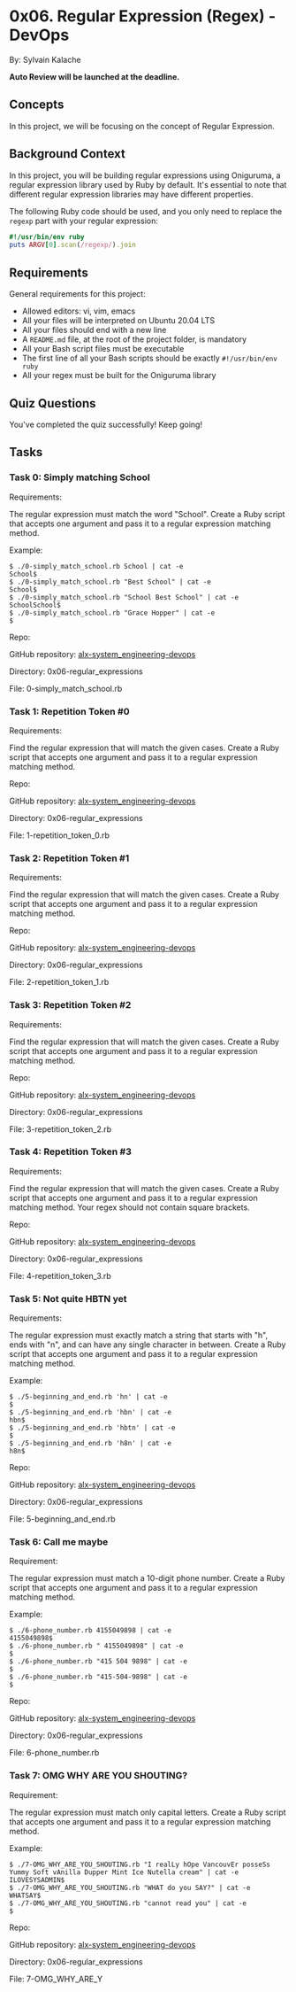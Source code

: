 # 0x06. Regular Expression (Regex) - DevOps

By: Sylvain Kalache

**Auto Review will be launched at the deadline.**

## Concepts

In this project, we will be focusing on the concept of Regular Expression.

## Background Context

In this project, you will be building regular expressions using Oniguruma, a regular expression library used by Ruby by default. It's essential to note that different regular expression libraries may have different properties.

The following Ruby code should be used, and you only need to replace the `regexp` part with your regular expression:

```ruby
#!/usr/bin/env ruby
puts ARGV[0].scan(/regexp/).join
```
## Requirements

General requirements for this project:

- Allowed editors: vi, vim, emacs
- All your files will be interpreted on Ubuntu 20.04 LTS
- All your files should end with a new line
- A `README.md` file, at the root of the project folder, is mandatory
- All your Bash script files must be executable
- The first line of all your Bash scripts should be exactly `#!/usr/bin/env ruby`
- All your regex must be built for the Oniguruma library

## Quiz Questions

You've completed the quiz successfully! Keep going!

## Tasks

### Task 0: Simply matching School

Requirements:

The regular expression must match the word "School".
Create a Ruby script that accepts one argument and pass it to a regular expression matching method.

Example:

```
$ ./0-simply_match_school.rb School | cat -e
School$
$ ./0-simply_match_school.rb "Best School" | cat -e
School$
$ ./0-simply_match_school.rb "School Best School" | cat -e
SchoolSchool$
$ ./0-simply_match_school.rb "Grace Hopper" | cat -e
$
```

Repo:

GitHub repository: [alx-system_engineering-devops](https://github.com/yourusername/alx-system_engineering-devops)

Directory: 0x06-regular_expressions

File: 0-simply_match_school.rb

### Task 1: Repetition Token #0

Requirements:

Find the regular expression that will match the given cases.
Create a Ruby script that accepts one argument and pass it to a regular expression matching method.

Repo:

GitHub repository: [alx-system_engineering-devops](https://github.com/yourusername/alx-system_engineering-devops)

Directory: 0x06-regular_expressions

File: 1-repetition_token_0.rb

### Task 2: Repetition Token #1

Requirements:

Find the regular expression that will match the given cases.
Create a Ruby script that accepts one argument and pass it to a regular expression matching method.

Repo:

GitHub repository: [alx-system_engineering-devops](https://github.com/yourusername/alx-system_engineering-devops)

Directory: 0x06-regular_expressions

File: 2-repetition_token_1.rb

### Task 3: Repetition Token #2

Requirements:

Find the regular expression that will match the given cases.
Create a Ruby script that accepts one argument and pass it to a regular expression matching method.

Repo:

GitHub repository: [alx-system_engineering-devops](https://github.com/yourusername/alx-system_engineering-devops)

Directory: 0x06-regular_expressions

File: 3-repetition_token_2.rb

### Task 4: Repetition Token #3

Requirements:

Find the regular expression that will match the given cases.
Create a Ruby script that accepts one argument and pass it to a regular expression matching method.
Your regex should not contain square brackets.

Repo:

GitHub repository: [alx-system_engineering-devops](https://github.com/yourusername/alx-system_engineering-devops)

Directory: 0x06-regular_expressions

File: 4-repetition_token_3.rb

### Task 5: Not quite HBTN yet

Requirements:

The regular expression must exactly match a string that starts with "h", ends with "n", and can have any single character in between.
Create a Ruby script that accepts one argument and pass it to a regular expression matching method.

Example:

```
$ ./5-beginning_and_end.rb 'hn' | cat -e
$
$ ./5-beginning_and_end.rb 'hbn' | cat -e
hbn$
$ ./5-beginning_and_end.rb 'hbtn' | cat -e
$
$ ./5-beginning_and_end.rb 'h8n' | cat -e
h8n$
```

Repo:

GitHub repository: [alx-system_engineering-devops](https://github.com/yourusername/alx-system_engineering-devops)

Directory: 0x06-regular_expressions

File: 5-beginning_and_end.rb

### Task 6: Call me maybe

Requirement:

The regular expression must match a 10-digit phone number.
Create a Ruby script that accepts one argument and pass it to a regular expression matching method.

Example:

```
$ ./6-phone_number.rb 4155049898 | cat -e
4155049898$
$ ./6-phone_number.rb " 4155049898" | cat -e
$
$ ./6-phone_number.rb "415 504 9898" | cat -e
$
$ ./6-phone_number.rb "415-504-9898" | cat -e
$
```

Repo:

GitHub repository: [alx-system_engineering-devops](https://github.com/yourusername/alx-system_engineering-devops)

Directory: 0x06-regular_expressions

File: 6-phone_number.rb

### Task 7: OMG WHY ARE YOU SHOUTING?

Requirement:

The regular expression must match only capital letters.
Create a Ruby script that accepts one argument and pass it to a regular expression matching method.

Example:

```
$ ./7-OMG_WHY_ARE_YOU_SHOUTING.rb "I realLy hOpe VancouvEr posseSs Yummy Soft vAnilla Dupper Mint Ice Nutella cream" | cat -e
ILOVESYSADMIN$
$ ./7-OMG_WHY_ARE_YOU_SHOUTING.rb "WHAT do you SAY?" | cat -e
WHATSAY$
$ ./7-OMG_WHY_ARE_YOU_SHOUTING.rb "cannot read you" | cat -e
$
```

Repo:

GitHub repository: [alx-system_engineering-devops](https://github.com/yourusername/alx-system_engineering-devops)

Directory: 0x06-regular_expressions

File: 7-OMG_WHY_ARE_Y